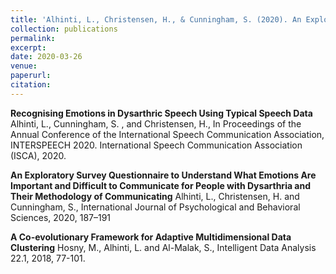 ```yaml
---
title: 'Alhinti, L., Christensen, H., & Cunningham, S. (2020). An Exploratory Survey Questionnaire to Understand What Emotions Are Important and Difficult to Communicate for People with Dysarthria and Their Methodology of Communicating. International Journal of Psychological and Behavioral Sciences, 14(7), 187-191.'
collection: publications
permalink: 
excerpt: 
date: 2020-03-26 
venue: 
paperurl: 
citation: 
---
```


**Recognising Emotions in Dysarthric Speech Using Typical Speech Data** Alhinti, L., Cunningham, S. , and Christensen, H., In Proceedings of the Annual Conference of the International Speech Communication Association, INTERSPEECH 2020. International Speech Communication Association (ISCA), 2020.

**An Exploratory Survey Questionnaire to Understand What Emotions Are Important and Difficult to Communicate for People with Dysarthria and Their Methodology of Communicating** Alhinti, L., Christensen, H. and Cunningham, S., International Journal of Psychological and Behavioral Sciences, 2020, 187–191

**A Co-evolutionary Framework for Adaptive Multidimensional Data Clustering** Hosny, M., Alhinti, L. and Al-Malak, S., Intelligent Data Analysis 22.1, 2018, 77-101.
